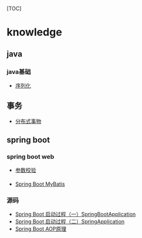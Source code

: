 [TOC]

# knowledge


## java

### java基础

- [序列化](./java-base/serialize.md)



## 事务

- [分布式事物](./transaction/distributed%20transaction.md)


## spring boot

### spring boot web

- [参数校验](./spring-boot-web/validate.md)

#### 

- [Spring Boot MyBatis]()

### 源码

- [Spring Boot 启动过程（一）SpringBootApplication](./spring-boot-source-code/SpringBootApplication.md)
- [Spring Boot 启动过程（二）SpringApplication](./spring-boot-source-code/SpringApplication.md)
- [Spring Boot AOP原理](./spring-boot-source-code/AOP.md)